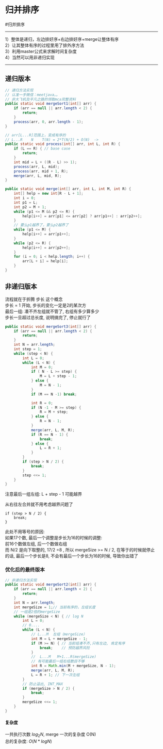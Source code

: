 # 归并排序

#归并排序 

---


1）整体是递归，左边排好序+右边排好序+merge让整体有序  
2）让其整体有序的过程里用了排外序方法  
3）利用master公式来求解时间复杂度  
4）当然可以用非递归实现  


---
## 递归版本

```java
// 递归方法实现
// 认准一手微信：meetjava。。
// 非大飞机及平凡之路的领取mca完整资料
public static void mergeSort1(int[] arr) {
    if (arr == null || arr.length < 2) {
        return;
    }
    process(arr, 0, arr.length - 1);
}

// arr[L...R]范围上，变成有序的
// L...R    N    T(N) = 2*T(N/2) + O(N)  ->
public static void process(int[] arr, int L, int R) {
    if (L == R) { // base case
        return;
    }
    int mid = L + ((R - L) >> 1);
    process(arr, L, mid);
    process(arr, mid + 1, R);
    merge(arr, L, mid, R);
}

public static void merge(int[] arr, int L, int M, int R) {
    int[] help = new int[R - L + 1];
    int i = 0;
    int p1 = L;
    int p2 = M + 1;
    while (p1 <= M && p2 <= R) {
        help[i++] = arr[p1] <= arr[p2] ? arr[p1++] : arr[p2++];
    }
    // 要么p1越界了，要么p2越界了
    while (p1 <= M) {
        help[i++] = arr[p1++];
    }
    while (p2 <= R) {
        help[i++] = arr[p2++];
    }
    for (i = 0; i < help.length; i++) {
        arr[L + i] = help[i];
    }
}
```

## 非递归版本

流程就在于折腾  步长 这个概念   
步长 = 1 开始, 步长的变化一定是2的某次方      
最后一组: 凑不齐左组就不管了, 右组有多少算多少   
步长一旦超过总长度, 说明搞完了, 停止就行了


```java
public static void mergeSort3(int[] arr) {
    if (arr == null || arr.length < 2) {
        return;
    }
    int N = arr.length;
    int step = 1;
    while (step < N) {
        int L = 0;
        while (L < N) {
            int M = 0;
            if ( N - L >= step) {
                M = L + step - 1;
            } else {
                M = N - 1;
            }
            if (M == N -1) break;

            int R = 0;
            if (N -1 - M >= step) {
                R = M + step;
            } else {
                R = N - 1;
            }
            merge(arr, L, M, R);
            if (R == N - 1) {
                break;
            } else {
                L = R + 1;
            }
        }
        if (step > N / 2) {
            break;
        }
        step <<= 1;
    }
}
```


注意最后一组左组: L + step - 1 可能越界

从右往左合并就不用考虑越界问题了

```
if (step > N / 2) {
    break;
}
```
此处不用等号的原因:  
如果17个数, 最后一个调整是步长为16的时候的调整:   
前16个数做左组, 后一个数做右组   
而 N/2 是向下取整的, 17/2 =8 , 所以 mergeSize >= N / 2, 
在等于的时候就停止的话, 最后一个步长是8, 不会有最后一个步长为16的时候, 导致你出错了

### 优化后的最终版本

```java
// 非递归方法实现
public static void mergeSort2(int[] arr) {
    if (arr == null || arr.length < 2) {
        return;
    }
    int N = arr.length;
    int mergeSize = 1;// 当前有序的，左组长度
    // 一组是2倍的mergeSize
    while (mergeSize < N) { // log N
        int L = 0;
        // 0.... 
        while (L < N) {
            // L...M  左组（mergeSize）
            int M = L + mergeSize - 1;
            if (M >= N) { // 当前组凑不齐,只有左边, 肯定有序
                break;    // 预防越界风险
            }
            //  L...M   M+1...R(mergeSize)
            // 有可能最后一组右组数目不够
            int R = Math.min(M + mergeSize, N - 1);
            merge(arr, L, M, R);
            L = R + 1; // 下一次左组
        }
        // 防止溢出, INT_MAX
        if (mergeSize > N / 2) {
            break;
        }
        mergeSize <<= 1;
    }
}
```


#### 复杂度
一共执行次数  $log_2N$, merge 一次的复杂度 O(N)  
总的复杂度: $O(N*logN)$